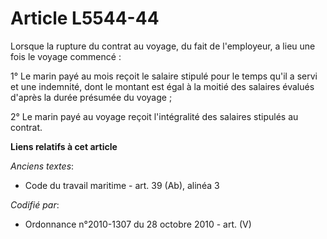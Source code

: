 # Article L5544-44

Lorsque la rupture du contrat au voyage, du fait de l'employeur, a lieu une fois le voyage commencé :

1° Le marin payé au mois reçoit le salaire stipulé pour le temps qu'il a servi et une indemnité, dont le montant est égal à
la moitié des salaires évalués d'après la durée présumée du voyage ;

2° Le marin payé au voyage reçoit l'intégralité des salaires stipulés au contrat.

**Liens relatifs à cet article**

_Anciens textes_:

  - Code du travail maritime - art. 39 (Ab), alinéa 3

_Codifié par_:

  - Ordonnance n°2010-1307 du 28 octobre 2010 - art. (V)
